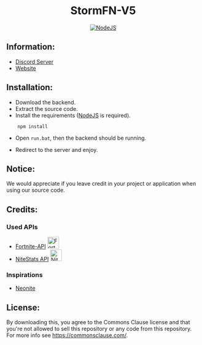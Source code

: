 <h1 align='center'>StormFN-V5</h1>

<p align='center'>
    <a href='https://nodejs.org/en/download/' align='center'>
        <img alt='NodeJS' src='https://cdn.discordapp.com/icons/803693818473218149/05e07c9e92c8ecbb159c25202c4a3a26.webp?size=256'>
    </a>
</p>

## Information:
- [Discord Server](https://discord.gg/stormfn)
- [Website](https://storm-fn.dev/)

## Installation:


- Download the backend.
- Extract the source code.
- Install the requirements ([NodeJS](https://nodejs.org/en/download/) is required).
```
    npm install
```
- Open ``run.bat``, then the backend should be running.

- Redirect to the server and enjoy.

## Notice:
We would appreciate if you leave credit in your project or application when using our source code.

## Credits:

### Used APIs
- [Fortnite-API](https://fortnite-api.com/) <img src="https://fortnite-api.com/assets/img/logo.png" width="30" title="Fortnite-API">
- [NiteStats API](https://nitestats.com/) <img src="https://api.nitestats.com/v1/static/ns-logo.png" width="30" title="Nitestats-API">

### Inspirations
- [Neonite](https://github.com/NeoniteDev)


## License:
By downloading this, you agree to the Commons Clause license and that you're not allowed to sell this repository or any code from this repository. For more info see https://commonsclause.com/.
